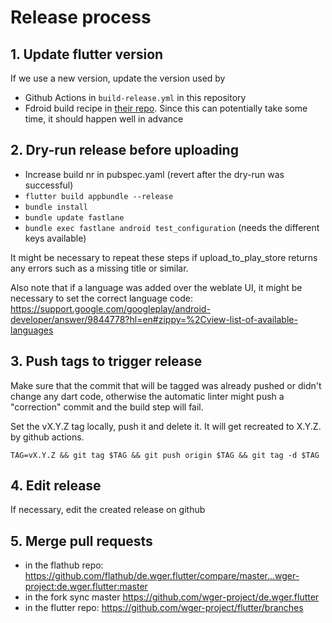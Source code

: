 # Release process

## 1. Update flutter version

If we use a new version, update the version used by

* Github Actions in `build-release.yml` in this repository
* Fdroid build recipe
  in [their repo](https://gitlab.com/fdroid/fdroiddata/-/blob/master/metadata/de.wger.flutter.yml).
  Since this can potentially take some time, it should happen well in advance

## 2. Dry-run release before uploading

* Increase build nr in pubspec.yaml (revert after the dry-run was successful)
* `flutter build appbundle --release`
* `bundle install`
* `bundle update fastlane`
* `bundle exec fastlane android test_configuration` (needs the different keys available)

It might be necessary to repeat these steps if upload_to_play_store returns any errors
such as a missing title or similar.

Also note that if a language was added over the weblate UI, it might be necessary
to set the correct language code:
<https://support.google.com/googleplay/android-developer/answer/9844778?hl=en#zippy=%2Cview-list-of-available-languages>

## 3. Push tags to trigger release

Make sure that the commit that will be tagged was already pushed or didn't change
any dart code, otherwise the automatic linter might push a "correction" commit
and the build step will fail.

Set the vX.Y.Z tag locally, push it and delete it. It will get recreated to X.Y.Z.
by github actions.

`TAG=vX.Y.Z && git tag $TAG && git push origin $TAG && git tag -d $TAG`

## 4. Edit release

If necessary, edit the created release on github

## 5. Merge pull requests

* in the flathub
  repo: https://github.com/flathub/de.wger.flutter/compare/master...wger-project:de.wger.flutter:master
* in the fork sync master https://github.com/wger-project/de.wger.flutter
* in the flutter repo: https://github.com/wger-project/flutter/branches